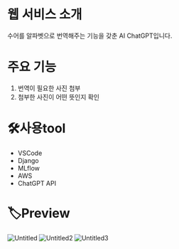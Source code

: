 # 웹 서비스 소개
수어를 알파벳으로 번역해주는 기능을 갖춘 AI ChatGPT입니다. 

# 주요 기능
1. 번역이 필요한 사진 첨부
2. 첨부한 사진이 어떤 뜻인지 확인

   
# 🛠️사용tool
- VSCode
- Django
- MLflow
- AWS
- ChatGPT API

# 🏷Preview
![Untitled](https://github.com/oaho/SignlanguagetoChatgpt/assets/112054732/8cc3f696-7550-4ae0-ace5-702537f4f90c)
![Untitled2](https://github.com/oaho/SignlanguagetoChatgpt/assets/112054732/28bfd6a5-6f0e-452a-a664-b663cf42c314)
![Untitled3](https://github.com/oaho/SignlanguagetoChatgpt/assets/112054732/ce43076e-7ce6-4d4e-93c9-7225b61b9d70)
